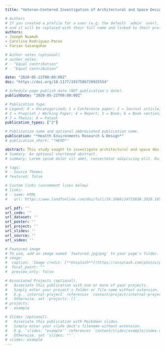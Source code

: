 ```yaml
---
title: "Veteran-Centered Investigation of Architectural and Space Design Considerations for Post-Traumatic Stress Disorder (PTSD)"

# Authors
# If you created a profile for a user (e.g. the default `admin` user), write the username (folder name) here 
# and it will be replaced with their full name and linked to their profile.
authors:
- Joseph Nuamah
- Carolina Rodriguez-Paras
- Farzan Sasangohar

# Author notes (optional)
# author_notes:
# - "Equal contribution"
# - "Equal contribution"

date: "2020-05-22T00:00:00Z" 
doi: "https://doi.org/10.1177/1937586720925554"

# Schedule page publish date (NOT publication's date).
publishDate: "2020-05-22T00:00:00Z"

# Publication type.
# Legend: 0 = Uncategorized; 1 = Conference paper; 2 = Journal article;
# 3 = Preprint / Working Paper; 4 = Report; 5 = Book; 6 = Book section;
# 7 = Thesis; 8 = Patent
publication_types: ["2"]

# Publication name and optional abbreviated publication name.
publication: "*Health Environments Research & Design*"
# publication_short: "*HERD*"

abstract: This study sought to investigate architectural and space design considerations for veterans with post-traumatic stress disorder (PTSD). Anecdotal evidence suggests that urban design features could have a positive impact on the mental well-being of individuals suffering from PTSD. However, evidence-based architectural and space design guidelines for PTSD are largely absent. Semi-structured interviews were conducted with 17 veterans diagnosed with PTSD to gain insights into their personal experiences with physical indoor and outdoor spaces, and to inquire about their needs and expectations for future architectural design. Transcripts were analyzed thematically. Architectural design features including windows, entrances and exits, walkways and hallways, open space, defensible space, and green space; interior design features including furnishings and color; and ambient features including light, air quality, and noise levels were identified as most influential design features .Our results underscore the first important step to developing comprehensive architectural and space design guidelines for veterans with PTSD. Work is in progress to solicit more feedback from veterans.
# Summary. An optional shortened abstract.
# summary: Lorem ipsum dolor sit amet, consectetur adipiscing elit. Duis posuere tellus ac convallis placerat. Proin tincidunt magna sed ex sollicitudin condimentum.

# tags:
# - Source Themes
# featured: false

# Custom links (uncomment lines below)
# links:
# - name: HTML
#   url: https://www.tandfonline.com/doi/full/10.1080/24725838.2020.1855272?casa_token=168ZfRqGyj0AAAAA%3Ah0JV_DKzCQSRIgJwncol0jZkudpPmXXu6UZ7U12LUrVK6Pn-c61JtH5dCtYw1alGA2rlIsnr1sBFbQ

url_pdf: ''
url_code: ''
url_dataset: ''
url_poster: ''
url_project: ''
url_slides: ''
url_source: ''
url_video: ''

# Featured image
# To use, add an image named `featured.jpg/png` to your page's folder. 
# image:
#  caption: 'Image credit: [**Unsplash**](https://unsplash.com/photos/pLCdAaMFLTE)'
#  focal_point: ""
#  preview_only: false

# Associated Projects (optional).
#   Associate this publication with one or more of your projects.
#   Simply enter your project's folder or file name without extension.
#   E.g. `internal-project` references `content/project/internal-project/index.md`.
#   Otherwise, set `projects: []`.
# projects:
# - example

# Slides (optional).
#   Associate this publication with Markdown slides.
#   Simply enter your slide deck's filename without extension.
#   E.g. `slides: "example"` references `content/slides/example/index.md`.
#   Otherwise, set `slides: ""`.
# slides: example
---
```

